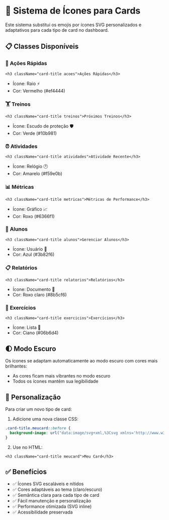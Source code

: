 # 🎨 Sistema de Ícones para Cards

Este sistema substitui os emojis por ícones SVG personalizados e adaptativos para cada tipo de card no dashboard.

## 📋 Classes Disponíveis

### 🎯 **Ações Rápidas**
```tsx
<h3 className="card-title acoes">Ações Rápidas</h3>
```
- Ícone: Raio ⚡
- Cor: Vermelho (#ef4444)

### 🏋️ **Treinos**
```tsx
<h3 className="card-title treinos">Próximos Treinos</h3>
```
- Ícone: Escudo de proteção 🛡️
- Cor: Verde (#10b981)

### ⏰ **Atividades**
```tsx
<h3 className="card-title atividades">Atividade Recente</h3>
```
- Ícone: Relógio 🕐
- Cor: Amarelo (#f59e0b)

### 📊 **Métricas**
```tsx
<h3 className="card-title metricas">Métricas de Performance</h3>
```
- Ícone: Gráfico 📈
- Cor: Roxo (#6366f1)

### 👥 **Alunos**
```tsx
<h3 className="card-title alunos">Gerenciar Alunos</h3>
```
- Ícone: Usuário 👤
- Cor: Azul (#3b82f6)

### 📋 **Relatórios**
```tsx
<h3 className="card-title relatorios">Relatórios</h3>
```
- Ícone: Documento 📄
- Cor: Roxo claro (#8b5cf6)

### 🏃 **Exercícios**
```tsx
<h3 className="card-title exercicios">Exercícios</h3>
```
- Ícone: Lista 📝
- Cor: Ciano (#06b6d4)

## 🌓 **Modo Escuro**

Os ícones se adaptam automaticamente ao modo escuro com cores mais brilhantes:
- As cores ficam mais vibrantes no modo escuro
- Todos os ícones mantêm sua legibilidade

## 🎨 **Personalização**

Para criar um novo tipo de card:

1. Adicione uma nova classe CSS:
```css
.card-title.meucard::before {
  background-image: url("data:image/svg+xml,%3Csvg xmlns='http://www.w3.org/2000/svg' fill='none' viewBox='0 0 24 24' stroke='%23cor'%3E%3C!-- SEU SVG --%3E%3C/svg%3E");
}
```

2. Use no HTML:
```tsx
<h3 className="card-title meucard">Meu Card</h3>
```

## ✅ **Benefícios**

- ✅ Ícones SVG escaláveis e nítidos
- ✅ Cores adaptáveis ao tema (claro/escuro)
- ✅ Semântica clara para cada tipo de card
- ✅ Fácil manutenção e personalização
- ✅ Performance otimizada (SVG inline)
- ✅ Acessibilidade preservada